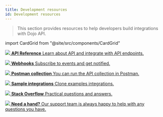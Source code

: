 ```yaml
---
title: Development resources
id: Development resources
---
```


>This section provides resources to help developers build integrations with Dojo API.

import CardGrid from "@site/src/components/CardGrid"

<CardGrid home>

[![](/images/dojo-icons/TerminalWindow.svg) **API Reference** Learn about API and integrate with API endpoints.](/api)

[![](/images/dojo-icons/AnchorSimple.svg) **Webhooks** Subscribe to events and get notified.](webhooks)

[![](/images/dojo-icons/Rocket.svg) **Postman collection** You can run the API collection in Postman.](https://app.getpostman.com/run-collection/16735701-7fe64908-9da4-4c17-b78d-80a1f41b4295?action=collection%2Ffork&collection-url=entityId%3D16735701-7fe64908-9da4-4c17-b78d-80a1f41b4295%26entityType%3Dcollection%26workspaceId%3Dfdd152df-0154-428c-aeb4-1b90e46b8523"class="stretched-link)

[![](/images/dojo-icons/Copy.svg) **Sample integrations** Clone examples integrations.](https://github.com/dojo-engineering/dojo-samples)

[![](/images/dojo-icons/Message.svg) **Stack Overflow** Practical questions and answers.](https://stackoverflow.com/tags/dojo.tech)

[![](/images/dojo-icons/Headset.svg) **Need a hand?** Our support team is always happy to help with any questions you have.](https://support.dojo.tech/hc/en-gb)

</CardGrid>
